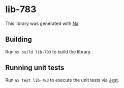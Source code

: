 # lib-783

This library was generated with [Nx](https://nx.dev).

## Building

Run `nx build lib-783` to build the library.

## Running unit tests

Run `nx test lib-783` to execute the unit tests via [Jest](https://jestjs.io).
